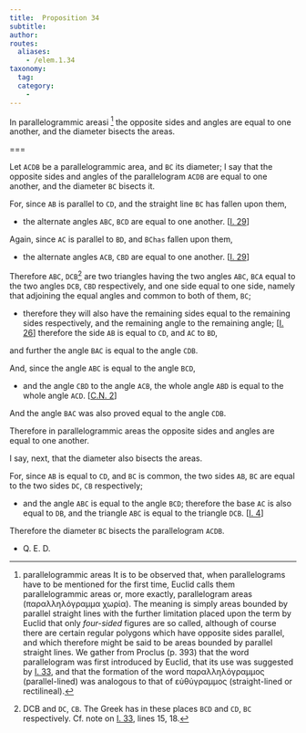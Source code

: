 ```yaml
---
title:  Proposition 34
subtitle:
author:
routes:
  aliases:
    - /elem.1.34
taxonomy:
  tag:
  category:
    -
---
```


In parallelogrammic areasi [^1] the opposite sides and angles are equal to one another, and the diameter bisects the areas.

===

Let `ACDB` be a parallelogrammic area, and `BC` its diameter; I say that the opposite sides and angles of the parallelogram `ACDB` are equal to one another, and the diameter `BC` bisects it. 

For, since `AB` is parallel to `CD`, and the straight line `BC` has fallen  upon them, 

- the alternate angles `ABC`, `BCD` are equal to one another. [<a href="/elem.1.29">I. 29</a>]

Again, since `AC` is parallel to `BD`, and `BChas` fallen upon them, 

- the alternate angles `ACB`, `CBD` are equal to one another. [<a href="/elem.1.29">I. 29</a>]

Therefore `ABC`, `DCB`[^2] are two triangles having the two angles `ABC`, `BCA` equal to the two angles `DCB`, `CBD` respectively, and one side equal to one side, namely that adjoining the equal angles and common to both of them, `BC`; 

- therefore they will also have the remaining sides equal to the remaining sides respectively, and the remaining angle to the remaining angle; [<a href="/elem.1.26">I. 26</a>] therefore the side `AB` is equal to `CD`, and `AC` to `BD`,

and further the angle `BAC` is equal to the angle `CDB`.

And, since the angle `ABC` is equal to the angle `BCD`, 

- and the angle `CBD` to the angle `ACB`, the whole angle `ABD` is equal to the whole angle `ACD`. [<a href="/elem.1.c.n.2">C.N. 2</a>]

And the angle `BAC` was also proved equal to the angle `CDB`.

Therefore in parallelogrammic areas the opposite sides and angles are equal to one another.

I say, next, that the diameter also bisects the areas.

For, since `AB` is equal to `CD`, and `BC` is common, the two sides `AB`, `BC` are equal to the two sides `DC`, `CB` respectively; 

- and the angle `ABC` is equal to the angle `BCD`; therefore the base `AC` is also equal to `DB`, and the triangle `ABC` is equal to the triangle `DCB`. [<a href="/elem.1.4">I. 4</a>]

Therefore the diameter `BC` bisects the parallelogram `ACDB`.

- Q. E. D.

[^1]: parallelogrammic areas
    It is to be observed that, when parallelograms have to be mentioned for the first time, Euclid calls them <quote>parallelogrammic areas</quote> or, more exactly, <quote>parallelogram</quote> areas (<foreign lang="greek">παραλληλόγραμμα χωρία</foreign>). The meaning is simply areas bounded by parallel straight lines with the further limitation placed upon the term by Euclid that only <em>four-sided</em> figures are so called, although of course there are certain regular polygons which have opposite sides parallel, and which therefore might be said to be areas bounded by parallel straight lines. We gather from Proclus (<xref n="Proc. p. 393" from="ROOT" to="DITTO">p. 393</xref>) that the word <quote>parallelogram</quote> was first introduced by Euclid, that its use was suggested by <a href="/elem.1.33">I. 33</a>, and that the formation of the word <foreign lang="greek">παραλληλόγραμμος</foreign> (parallel-lined) was analogous to that of <foreign lang="greek">εὐθύγραμμος</foreign> (straight-lined or rectilineal).

      
[^2]: DCB
    and `DC`, `CB`. The Greek has in these places <quote>`BCD`</quote> and <quote>`CD`, `BC`</quote> respectively. Cf. note on <a href="/elem.1.33">I. 33</a>, lines 15, 18.

